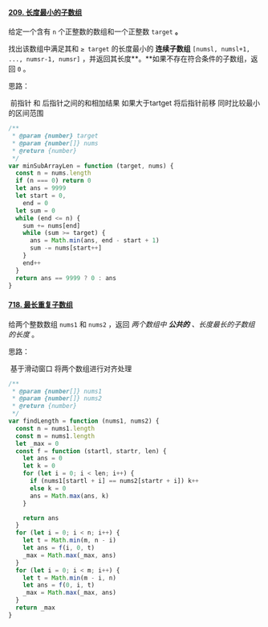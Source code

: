 #### [209. 长度最小的子数组](https://leetcode-cn.com/problems/minimum-size-subarray-sum/)

给定一个含有 `n` 个正整数的数组和一个正整数 `target` **。**

找出该数组中满足其和 `≥ target` 的长度最小的 **连续子数组** `[numsl, numsl+1, ..., numsr-1, numsr]` ，并返回其长度**。**如果不存在符合条件的子数组，返回 `0` 。

思路：

​	前指针 和 后指针之间的和相加结果 如果大于tartget 将后指针前移 同时比较最小的区间范围

```javascript
/**
 * @param {number} target
 * @param {number[]} nums
 * @return {number}
 */
var minSubArrayLen = function (target, nums) {
  const n = nums.length
  if (n === 0) return 0
  let ans = 9999
  let start = 0,
    end = 0
  let sum = 0
  while (end <= n) {
    sum += nums[end]
    while (sum >= target) {
      ans = Math.min(ans, end - start + 1)
      sum -= nums[start++]
    }
    end++
  }
  return ans == 9999 ? 0 : ans
}
```

#### [718. 最长重复子数组](https://leetcode-cn.com/problems/maximum-length-of-repeated-subarray/)

给两个整数数组 `nums1` 和 `nums2` ，返回 *两个数组中 **公共的** 、长度最长的子数组的长度* 。

思路：

​	基于滑动窗口 将两个数组进行对齐处理

```javascript
/**
 * @param {number[]} nums1
 * @param {number[]} nums2
 * @return {number}
 */
var findLength = function (nums1, nums2) {
  const n = nums1.length
  const m = nums1.length
  let _max = 0
  const f = function (startl, startr, len) {
    let ans = 0
    let k = 0
    for (let i = 0; i < len; i++) {
      if (nums1[startl + i] == nums2[startr + i]) k++
      else k = 0
      ans = Math.max(ans, k)
    }

    return ans
  }
  for (let i = 0; i < n; i++) {
    let t = Math.min(m, n - i)
    let ans = f(i, 0, t)
    _max = Math.max(_max, ans)
  }
  for (let i = 0; i < m; i++) {
    let t = Math.min(m - i, n)
    let ans = f(0, i, t)
    _max = Math.max(_max, ans)
  }
  return _max
}
```

